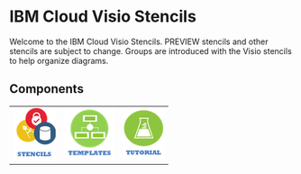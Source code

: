 # IBM Cloud Visio Stencils

Welcome to the IBM Cloud Visio Stencils.  PREVIEW stencils and other stencils are subject to change.  Groups are introduced with the Visio stencils to help organize diagrams.

## Components

| | | |
| :--: | :---: | :---: |
| [![Stencils](/images/stencils_icon.png)](/components/stencils.md) | [![Templates](/images/templates_icon.png)](/components/templates.md) | [![Tutorial](/images/tutorial_icon.png)](/components/tutorial.md) | 
